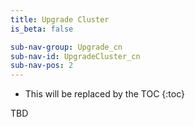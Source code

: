 ```yaml
---
title: Upgrade Cluster
is_beta: false

sub-nav-group: Upgrade_cn
sub-nav-id: UpgradeCluster_cn
sub-nav-pos: 2
---
```


* This will be replaced by the TOC
{:toc}

TBD
